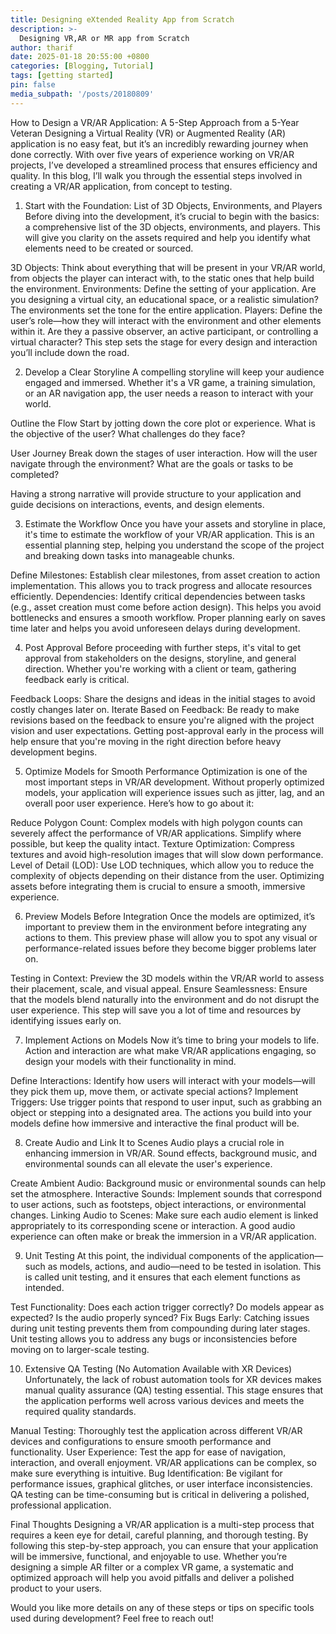 ```yaml
---
title: Designing eXtended Reality App from Scratch  
description: >-
  Designing VR,AR or MR app from Scratch
author: tharif
date: 2025-01-18 20:55:00 +0800
categories: [Blogging, Tutorial]
tags: [getting started]
pin: false
media_subpath: '/posts/20180809'
---
```

How to Design a VR/AR Application: A 5-Step Approach from a 5-Year Veteran
Designing a Virtual Reality (VR) or Augmented Reality (AR) application is no easy feat, but it’s an incredibly rewarding journey when done correctly. With over five years of experience working on VR/AR projects, I’ve developed a streamlined process that ensures efficiency and quality. In this blog, I’ll walk you through the essential steps involved in creating a VR/AR application, from concept to testing.

1. Start with the Foundation: List of 3D Objects, Environments, and Players
Before diving into the development, it’s crucial to begin with the basics: a comprehensive list of the 3D objects, environments, and players. This will give you clarity on the assets required and help you identify what elements need to be created or sourced.

3D Objects: Think about everything that will be present in your VR/AR world, from objects the player can interact with, to the static ones that help build the environment.
Environments: Define the setting of your application. Are you designing a virtual city, an educational space, or a realistic simulation? The environments set the tone for the entire application.
Players: Define the user’s role—how they will interact with the environment and other elements within it. Are they a passive observer, an active participant, or controlling a virtual character?
This step sets the stage for every design and interaction you’ll include down the road.

2. Develop a Clear Storyline
A compelling storyline will keep your audience engaged and immersed. Whether it's a VR game, a training simulation, or an AR navigation app, the user needs a reason to interact with your world.

Outline the Flow
Start by jotting down the core plot or experience. What is the objective of the user? What challenges do they face?

User Journey
Break down the stages of user interaction. How will the user navigate through the environment? What are the goals or tasks to be completed?

Having a strong narrative will provide structure to your application and guide decisions on interactions, events, and design elements.

3. Estimate the Workflow
Once you have your assets and storyline in place, it's time to estimate the workflow of your VR/AR application. This is an essential planning step, helping you understand the scope of the project and breaking down tasks into manageable chunks.

Define Milestones: Establish clear milestones, from asset creation to action implementation. This allows you to track progress and allocate resources efficiently.
Dependencies: Identify critical dependencies between tasks (e.g., asset creation must come before action design). This helps you avoid bottlenecks and ensures a smooth workflow.
Proper planning early on saves time later and helps you avoid unforeseen delays during development.

4. Post Approval
Before proceeding with further steps, it's vital to get approval from stakeholders on the designs, storyline, and general direction. Whether you're working with a client or team, gathering feedback early is critical.

Feedback Loops: Share the designs and ideas in the initial stages to avoid costly changes later on.
Iterate Based on Feedback: Be ready to make revisions based on the feedback to ensure you're aligned with the project vision and user expectations.
Getting post-approval early in the process will help ensure that you're moving in the right direction before heavy development begins.

5. Optimize Models for Smooth Performance
Optimization is one of the most important steps in VR/AR development. Without properly optimized models, your application will experience issues such as jitter, lag, and an overall poor user experience. Here’s how to go about it:

Reduce Polygon Count: Complex models with high polygon counts can severely affect the performance of VR/AR applications. Simplify where possible, but keep the quality intact.
Texture Optimization: Compress textures and avoid high-resolution images that will slow down performance.
Level of Detail (LOD): Use LOD techniques, which allow you to reduce the complexity of objects depending on their distance from the user.
Optimizing assets before integrating them is crucial to ensure a smooth, immersive experience.

6. Preview Models Before Integration
Once the models are optimized, it’s important to preview them in the environment before integrating any actions to them. This preview phase will allow you to spot any visual or performance-related issues before they become bigger problems later on.

Testing in Context: Preview the 3D models within the VR/AR world to assess their placement, scale, and visual appeal.
Ensure Seamlessness: Ensure that the models blend naturally into the environment and do not disrupt the user experience.
This step will save you a lot of time and resources by identifying issues early on.

7. Implement Actions on Models
Now it’s time to bring your models to life. Action and interaction are what make VR/AR applications engaging, so design your models with their functionality in mind.

Define Interactions: Identify how users will interact with your models—will they pick them up, move them, or activate special actions?
Implement Triggers: Use trigger points that respond to user input, such as grabbing an object or stepping into a designated area.
The actions you build into your models define how immersive and interactive the final product will be.

8. Create Audio and Link It to Scenes
Audio plays a crucial role in enhancing immersion in VR/AR. Sound effects, background music, and environmental sounds can all elevate the user's experience.

Create Ambient Audio: Background music or environmental sounds can help set the atmosphere.
Interactive Sounds: Implement sounds that correspond to user actions, such as footsteps, object interactions, or environmental changes.
Linking Audio to Scenes: Make sure each audio element is linked appropriately to its corresponding scene or interaction.
A good audio experience can often make or break the immersion in a VR/AR application.

9. Unit Testing
At this point, the individual components of the application—such as models, actions, and audio—need to be tested in isolation. This is called unit testing, and it ensures that each element functions as intended.

Test Functionality: Does each action trigger correctly? Do models appear as expected? Is the audio properly synced?
Fix Bugs Early: Catching issues during unit testing prevents them from compounding during later stages.
Unit testing allows you to address any bugs or inconsistencies before moving on to larger-scale testing.

10. Extensive QA Testing (No Automation Available with XR Devices)
Unfortunately, the lack of robust automation tools for XR devices makes manual quality assurance (QA) testing essential. This stage ensures that the application performs well across various devices and meets the required quality standards.

Manual Testing: Thoroughly test the application across different VR/AR devices and configurations to ensure smooth performance and functionality.
User Experience: Test the app for ease of navigation, interaction, and overall enjoyment. VR/AR applications can be complex, so make sure everything is intuitive.
Bug Identification: Be vigilant for performance issues, graphical glitches, or user interface inconsistencies.
QA testing can be time-consuming but is critical in delivering a polished, professional application.

Final Thoughts
Designing a VR/AR application is a multi-step process that requires a keen eye for detail, careful planning, and thorough testing. By following this step-by-step approach, you can ensure that your application will be immersive, functional, and enjoyable to use. Whether you’re designing a simple AR filter or a complex VR game, a systematic and optimized approach will help you avoid pitfalls and deliver a polished product to your users.

Would you like more details on any of these steps or tips on specific tools used during development? Feel free to reach out!


